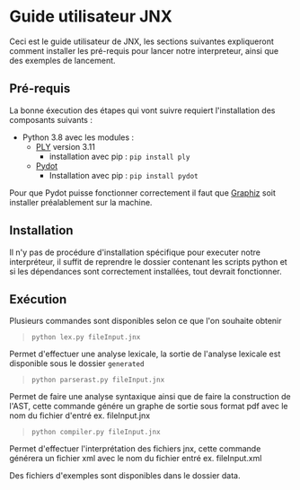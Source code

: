 # Guide utilisateur JNX
Ceci est le guide utilisateur de JNX, les sections suivantes expliqueront comment installer les pré-requis pour lancer notre interpreteur, ainsi que des exemples de lancement.

## Pré-requis
La bonne éxecution des étapes qui vont suivre requiert l'installation des composants suivants : 

* Python 3.8 avec les modules : 
  * [PLY](https://www.dabeaz.com/ply/) version 3.11
    * installation avec pip : `pip install ply`
  * [Pydot]()
    * Installation avec pip : `pip install pydot`

Pour que Pydot puisse fonctionner correctement il faut que [Graphiz](https://graphviz.org/) soit installer préalablement sur la machine.


## Installation 
Il n'y pas de procédure d'installation spécifique pour executer notre interpréteur, il suffit de reprendre le dossier contenant les scripts python et si les dépendances sont correctement installées, tout devrait fonctionner.

## Exécution
Plusieurs commandes sont disponibles selon ce que l'on souhaite obtenir

> `python lex.py fileInput.jnx`
 
Permet d'effectuer une analyse lexicale, la sortie de l'analyse lexicale est disponible sous le dossier `generated`

> `python parserast.py fileInput.jnx` 

Permet de faire une analyse syntaxique ainsi que de faire la construction de l'AST, cette commande génére un graphe de sortie sous format pdf avec le nom du fichier d'entré ex. fileInput.jnx

> `python compiler.py fileInput.jnx` 

Permet d'effectuer l'interprétation des fichiers jnx, cette commande générera un fichier xml avec le nom du fichier entré ex. fileInput.xml

Des fichiers d'exemples sont disponibles dans le dossier data.